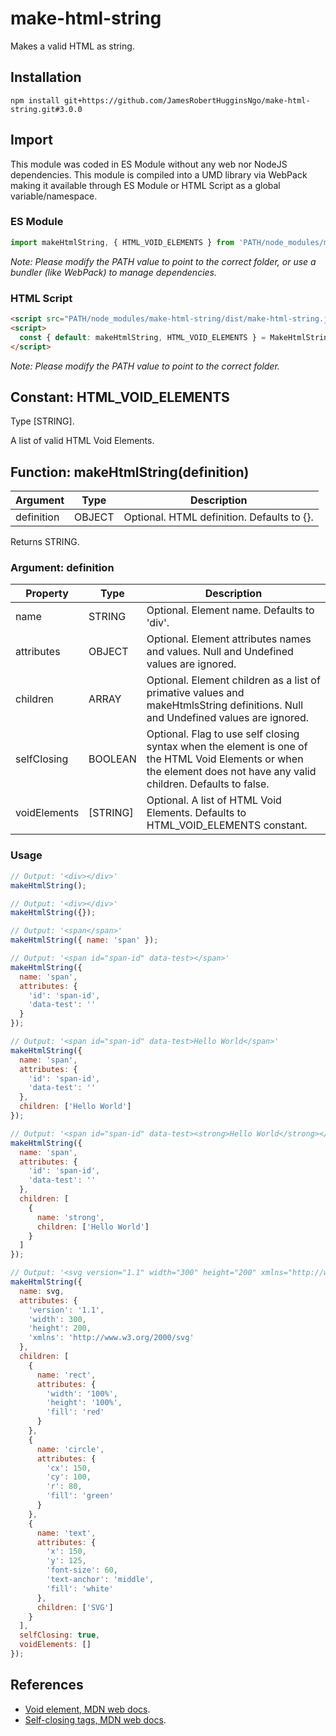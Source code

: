 # make-html-string

Makes a valid HTML as string.

## Installation

```
npm install git+https://github.com/JamesRobertHugginsNgo/make-html-string.git#3.0.0
```

## Import

This module was coded in ES Module without any web nor NodeJS dependencies.
This module is compiled into a UMD library via WebPack making it available through ES Module or HTML Script as a global variable/namespace.

### ES Module

``` JavaScript
import makeHtmlString, { HTML_VOID_ELEMENTS } from 'PATH/node_modules/make-html-string/make-html-string.js'
```

_Note: Please modify the PATH value to point to the correct folder, or use a bundler (like WebPack) to manage dependencies._

### HTML Script

``` HTML
<script src="PATH/node_modules/make-html-string/dist/make-html-string.js"></script>
<script>
  const { default: makeHtmlString, HTML_VOID_ELEMENTS } = MakeHtmlString;
</script>
```

_Note: Please modify the PATH value to point to the correct folder._

## Constant: HTML_VOID_ELEMENTS

Type [STRING].

A list of valid HTML Void Elements.

## Function: makeHtmlString(definition)

Argument | Type | Description
-- | -- | --
definition | OBJECT | Optional. HTML definition. Defaults to {}.

Returns STRING.

### Argument: definition

Property | Type | Description
-- | -- | --
name | STRING | Optional. Element name. Defaults to 'div'.
attributes | OBJECT | Optional. Element attributes names and values. Null and Undefined values are ignored.
children | ARRAY | Optional. Element children as a list of primative values and makeHtmlsString definitions. Null and Undefined values are ignored.
selfClosing | BOOLEAN | Optional. Flag to use self closing syntax when the element is one of the HTML Void Elements or when the element does not have any valid children. Defaults to false.
voidElements | [STRING] | Optional. A list of HTML Void Elements. Defaults to HTML_VOID_ELEMENTS constant.

### Usage

``` JavaScript
// Output: '<div></div>'
makeHtmlString();

// Output: '<div></div>'
makeHtmlString({});

// Output: '<span</span>'
makeHtmlString({ name: 'span' });

// Output: '<span id="span-id" data-test></span>'
makeHtmlString({
  name: 'span',
  attributes: {
    'id': 'span-id',
    'data-test': ''
  }
});

// Output: '<span id="span-id" data-test>Hello World</span>'
makeHtmlString({
  name: 'span',
  attributes: {
    'id': 'span-id',
    'data-test': ''
  },
  children: ['Hello World']
});

// Output: '<span id="span-id" data-test><strong>Hello World</strong></span>'
makeHtmlString({
  name: 'span',
  attributes: {
    'id': 'span-id',
    'data-test': ''
  },
  children: [
    {
      name: 'strong',
      children: ['Hello World']
    }
  ]
});

// Output: '<svg version="1.1" width="300" height="200" xmlns="http://www.w3.org/2000/svg"><rect width="100%" height="100%" fill="red" /><circle cx="150" cy="100" r="80" fill="green" /><text x="150" y="125" font-size="60" text-anchor="middle" fill="white">SVG</text></svg>'
makeHtmlString({
  name: svg,
  attributes: {
    'version': '1.1',
    'width': 300,
    'height': 200,
    'xmlns': 'http://www.w3.org/2000/svg'
  },
  children: [
    {
      name: 'rect',
      attributes: {
        'width': '100%',
        'height': '100%',
        'fill': 'red'
      }
    },
    {
      name: 'circle',
      attributes: {
        'cx': 150,
        'cy': 100,
        'r': 80,
        'fill': 'green'
      }
    },
    {
      name: 'text',
      attributes: {
        'x': 150,
        'y': 125,
        'font-size': 60,
        'text-anchor': 'middle',
        'fill': 'white'
      },
      children: ['SVG']
    }
  ],
  selfClosing: true,
  voidElements: []
});
```

## References

- [Void element, MDN web docs](https://developer.mozilla.org/en-US/docs/Glossary/Void_element).
- [Self-closing tags, MDN web docs](https://developer.mozilla.org/en-US/docs/Glossary/Void_element#self-closing_tags).
